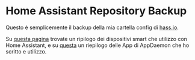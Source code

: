 # Home Assistant Repository Backup

Questo è semplicemente il backup della mia cartella config di [hass.io](https://www.home-assistant.io).

Su [questa pagina](https://github.com/JohnnyZeta/hassio/tree/master/devices.md) trovate un ripilogo dei dispositivi smart che utilizzo con Home Assistant, e su [questa](https://github.com/JohnnyZeta/hassio/tree/master/appdaemon/readme.md) un riepilogo delle App di AppDaemon che ho scritto e utilizzo.